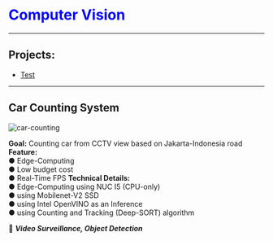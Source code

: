 


# <span style="color:blue">Computer Vision</span>

---
## Projects:
   * [Test](test)

---

## Car Counting System
<img src="/images/car_counting.jpg" alt="car-counting">


**Goal:** Counting car from CCTV view based on Jakarta-Indonesia road  
**Feature:**  
● Edge-Computing  
● Low budget cost  
● Real-Time FPS
**Technical Details:**  
● Edge-Computing using NUC I5 (CPU-only)  
● using Mobilenet-V2 SSD  
● using Intel OpenVINO as an Inference  
● using Counting and Tracking (Deep-SORT) algorithm  

:memo: ***Video Surveillance, Object Detection***
